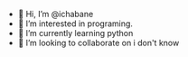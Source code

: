 - 👋 Hi, I’m @ichabane
- 👀 I’m interested in programing.
- 🌱 I’m currently learning python
- 💞️ I’m looking to collaborate on i don't know

<!---
ichabane/ichabane is a ✨ special ✨ repository because its `README.md` (this file) appears on your GitHub profile.
You can click the Preview link to take a look at your changes.
--->
